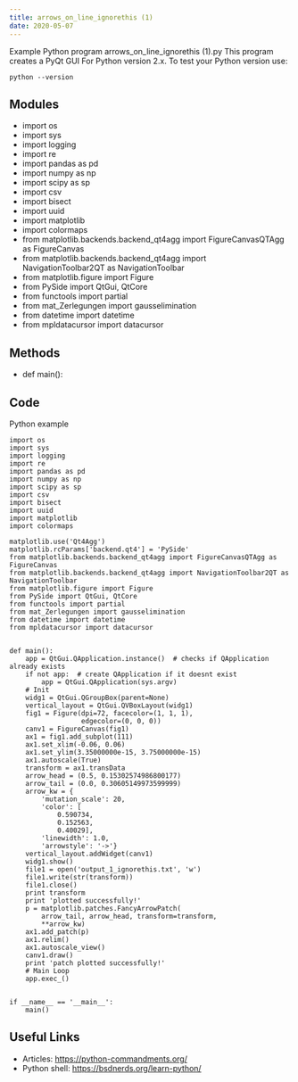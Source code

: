 ```yaml
---
title: arrows_on_line_ignorethis (1)
date: 2020-05-07
---
```

Example Python program arrows_on_line_ignorethis (1).py
This program creates a PyQt GUI
For Python version 2.x.
To test your Python version use:

    python --version

## Modules

* import os
* import sys
* import logging
* import re
* import pandas as pd
* import numpy as np
* import scipy as sp
* import csv
* import bisect
* import uuid
* import matplotlib
* import colormaps
* from matplotlib.backends.backend_qt4agg import FigureCanvasQTAgg as FigureCanvas
* from matplotlib.backends.backend_qt4agg import NavigationToolbar2QT as NavigationToolbar
* from matplotlib.figure import Figure
* from PySide import QtGui, QtCore
* from functools import partial
* from mat_Zerlegungen import gausselimination
* from datetime import datetime
* from mpldatacursor import datacursor

## Methods

* def main():

## Code

Python example

    import os
    import sys
    import logging
    import re
    import pandas as pd
    import numpy as np
    import scipy as sp
    import csv
    import bisect
    import uuid
    import matplotlib
    import colormaps
    
    matplotlib.use('Qt4Agg')
    matplotlib.rcParams['backend.qt4'] = 'PySide'
    from matplotlib.backends.backend_qt4agg import FigureCanvasQTAgg as FigureCanvas
    from matplotlib.backends.backend_qt4agg import NavigationToolbar2QT as NavigationToolbar
    from matplotlib.figure import Figure
    from PySide import QtGui, QtCore
    from functools import partial
    from mat_Zerlegungen import gausselimination
    from datetime import datetime
    from mpldatacursor import datacursor
    
    
    def main():
        app = QtGui.QApplication.instance()  # checks if QApplication already exists
        if not app:  # create QApplication if it doesnt exist
            app = QtGui.QApplication(sys.argv)
        # Init
        widg1 = QtGui.QGroupBox(parent=None)
        vertical_layout = QtGui.QVBoxLayout(widg1)
        fig1 = Figure(dpi=72, facecolor=(1, 1, 1),
                      edgecolor=(0, 0, 0))
        canv1 = FigureCanvas(fig1)
        ax1 = fig1.add_subplot(111)
        ax1.set_xlim(-0.06, 0.06)
        ax1.set_ylim(3.35000000e-15, 3.75000000e-15)
        ax1.autoscale(True)
        transform = ax1.transData
        arrow_head = (0.5, 0.15302574986800177)
        arrow_tail = (0.0, 0.30605149973599999)
        arrow_kw = {
            'mutation_scale': 20,
            'color': [
                0.590734,
                0.152563,
                0.40029],
            'linewidth': 1.0,
            'arrowstyle': '->'}
        vertical_layout.addWidget(canv1)
        widg1.show()
        file1 = open('output_1_ignorethis.txt', 'w')
        file1.write(str(transform))
        file1.close()
        print transform
        print 'plotted successfully!'
        p = matplotlib.patches.FancyArrowPatch(
            arrow_tail, arrow_head, transform=transform,
            **arrow_kw)
        ax1.add_patch(p)
        ax1.relim()
        ax1.autoscale_view()
        canv1.draw()
        print 'patch plotted successfully!'
        # Main Loop
        app.exec_()
    
    
    if __name__ == '__main__':
        main()
    

## Useful Links

- Articles: https://python-commandments.org/
- Python shell: https://bsdnerds.org/learn-python/
